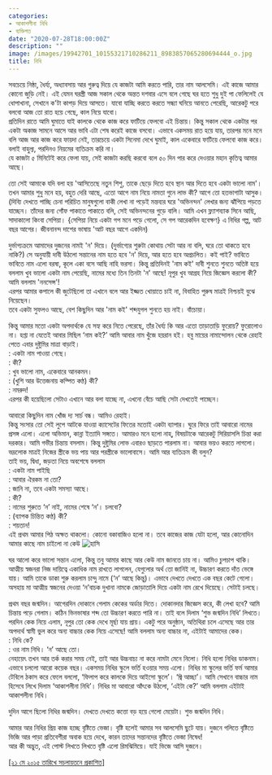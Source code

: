 ```yaml
---
categories:
- আকাশলীনা নিধি
- ব্যক্তিগত
date: "2020-07-28T18:00:00Z"
description: ""
image: /images/19942701_10155321710286211_8983857065280694444_o.jpg
title: নিধি
---
```

সবচেয়ে নিষ্ঠা, ধৈর্য্য, অধ্যাবসায় আর গুরুত্ব দিয়ে যে কাজটা আমি করতে পারি, তার নাম আলসেমি। এই কাজে আমার কোনো জুড়ি নেই। এই যেমন ঘরস্ত্রী আজ সকাল থেকে অন্তত দশবার এসে বলে গেছে ঘর হতে শুধু দুই পা ফেলিলেই যে ধোপাখানা, সেখানে ক'টা কাপড় দিয়ে আসতে। যাবো যাচ্ছি করতে করতে সন্ধ্যা ঘনিয়ে আনতে পেরেছি, আরেকটু পরে বলবো আজ তো রাত হয়ে গেছে, কাল নিয়ে যাবো।  
প্রতিদিন রাতে আমি ঘুমাতে যাই কালকে থেকে কাজ করে ফাটিয়ে ফেলবো এই চিন্তায়। কিন্তু সকাল থেকে একটার পর একটা অকাজ সামনে আসে আর ভাবি এটা শেষ করেই কাজে বসবো। এভাবে একসময় রাত হয়ে যায়, তারপর মনে মনে বলি আজ আর কাজ করে ফায়দা নেই, তারচেয়ে একটা সিনেমা দেখে ঘুমাই, কাল একেবারে ফাটিয়ে ফেলবো কাজ করে। বলাই বাহুল্য, পরদিনও নিয়মের ব্যতিক্রম করি না।  
যে কাজটা ৫ মিনিটেই করে ফেলা যায়, সেই কাজটা করছি করবো বলে ৫০ দিন পার করে দেওয়ার মহান কৃতিত্ব আমার আছে।

তো সেই আমাকে যদি বলা হয় 'আসিতেছে নতুন শিশু, তাকে ছেড়ে দিতে হবে স্থান আর দিতে হবে একটা ভালো নাম'। তখন আমার শুধু মনে হয়, বহুত দেরি আছে, এতো আগে নাম নিয়ে নামতা গুনে লাভ কী? আগে তো হতভাগাটা আসুক।  
(দিব্যি দেখতে পাচ্ছি চেনা পরিচিত মানুষগুলো বাকী লেখা না পড়েই মন্তব্যর ঘরে 'অভিনন্দন' লেখার জন্য ঝাঁপিয়ে পড়তে যাচ্ছেন। তাঁদের জন্য গোঁফ পাকাতে পাকাতে বলি, সেই অভিনন্দনের গুড়ে বালি। আমি এখন ফ্ল্যাশব্যাক সিনে আছি, সাদাকালো কিংবা সেপিয়া। {সেপিয়া নিয়ে একটা গপ মনে পড়ে গেলো, সে গপ আরেকদিন হবেক্ষণ} এ নিধির গল্প, আট বছর আগের। জীবনানন্দ দাশের ভাষায় 'আট বছর আগে একদিন)

দুর্ভাগ্যক্রমে আমাদের দুজনের নামই 'ন' দিয়ে। (দুর্ভাগ্যের শুরুটা কোথায় সেটা আর না বলি, ঘরে তো থাকতে হবে নাকি?) সে অনুযায়ী দাবী উঠলো সন্তানের নাম হতে হবে 'ন' দিয়ে, আর হতে হবে অপ্রচলিত। কই পাই? ভাবিতে ভাবিতে নাম এলো বরষা, কূলে একা বসে আছি নাহি ভরসা। কিন্তু প্রতিদিনই 'নাম কই' দাবী শুনতে শুনতে অতিষ্ট হয়ে বললাম খুব ভালো একটা নাম পেয়েছি, নামের মধ্যে তিন তিনটা 'ন' আছে! নূপুর খুব আগ্রহ নিয়ে জিজ্ঞেস করলো কী? আমি বললাম 'ননসেন্স'!  
এরপর আমার কপালে কী জুটেছিলো তা এখানে বলে আর ইজ্জত খোয়াতে চাই না, বিবাহিত পুরুষ মাত্রই নিশ্চয়ই বুঝে নিয়েছেন।  
তবে একটা সুফলও আছে, বেশ কিছুদিন আর 'নাম কই' শব্দযুগল শুনতে হয় নাই। বাঁচোয়া।

কিন্তু আমার মতো একটা অপদার্থকে যে সহ্য করে নিতে পেরেছে, তাঁর ধৈর্য্য কি আর এতো তাড়াতাড়ি ফুরোয়? ফুরোলোও না। হপ্তা না যেতেই আবার মিছিল ‘নাম কই?’ আমি আবার নাম খুঁজে হয়রান হই। হবু মায়ের নামান্দোলন থেকে রেহাই পেতে এবার দুষ্টুমির মাত্রা বাড়াই।  
: একটা নাম পাওয়া গেছে।  
: কী?  
: খুব ভালো নাম, একেবারে আনকমন।  
: (খুশি আর উত্তেজনায় কম্পিত কণ্ঠ) কী?  
: নমরুদ!  
এরপর কী হয়েছিলো সেটাও এখানে আর বলা যাচ্ছে না, এখনো বেঁচে আছি সেটা দেখতেই পাচ্ছেন।

আবারো কিছুদিন নাম খোঁজ দ্য সার্চ বন্ধ। আমিও রেহাই।  
কিন্তু সংসার তো সেই লুপে আটকে যাওয়া ক্যাসেটের ফিতের মতোই একটা ব্যাপার। ঘুরে ফিরে তাই আবারো নামের প্রসঙ্গ এলো। এলো অভিমান, কান্না ইত্যাদি সঙ্গতে। আমারও মনে হলো নাহ্, বিষয়টাকে আরেকটু সিরিয়াসলি চিন্তা করা দরকার। আমি গভীর চিন্তায় বসলাম। কিন্তু দুষ্টুমির লোভ এবারও ছাড়তে পারলাম না। আবার ভয়ও করতে লাগলো। ভদ্রলোক মাত্রই নিজের স্ত্রীকে ভয় পায় আর পরস্ত্রীকে ভালোবাসে। আমি আর ব্যতিক্রম কী বলুন?  
তাই ভয়, দ্বিধা, জড়তা নিয়ে অবশেষে বললাম  
: একটা নাম পাইছি  
: আবার ঐরকম না তো?  
: জানি না, তবে একটা সমস্যা আছে।  
: কী?  
: নামের শুরুতে ‘ন’ নাই, নামের শেষে ‘ন’। চলবো?  
: (ব্যাপক চিন্তিত কণ্ঠ) কী?  
: শয়তান!  
এই প্রথম আমার পিঠ অক্ষত থাকলো। কোনো বকাবাজিও হলো না। তবে কাজের কাজ যেটা হলো, আর কোনোদিন আমার কাছে নাম চাইলো না কেউ ![হাসি](http://www.sachalayatan.com/files/smileys/1.gif "হাসি")

ঘর আলো করে ভালো সন্তান এলো, কিন্তু তবু আমার কাছে আর কেউ নাম জানতে চায় না। আমিও চুপচাপ থাকি। আত্মীয় স্বজনরা নিজ দায়িত্বে একাধিক নাম রাখতে লাগলেন, যেগুলোর অর্থ তো জানিই না, উচ্চারণ করতে দাঁত ভেঙ্গে যায়। আমি তাকে ডাকা শুরু করলাম চান্দু নামে (‘ন’ আছে কিন্তু)। এভাবে দেখতে দেখতে এক বছর কেটে গেলো। অসহায় মা আত্মীয় স্বজনের দেওয়া ‘ন’বাচক দুখানা নামকে জোড়াতালি দিয়ে একটা নাম রেখে দিয়েছে। সেটাই চলছে।

প্রথম বছর জন্মদিন। আগেরদিন দোকানে গেলাম কেকের অর্ডার দিতে। দোকানদার জিজ্ঞেস করে, কী লেখা হবে? আমি চিন্তায় পড়ে গেলাম। কঠিন ভিনভাষার শব্দ তো উচ্চারণ করতে পারি না। তাই বলে দিলাম ‘শুভ জন্মদিন নিধি’ লিখতে। পরদিন কেক নিয়ে এলাম, নূপুর তো কেক দেখে মূর্ছা যায় প্রায়। একটু পরে অনুষ্ঠান, অতিথিরা চলে এসেছে আর তার অপদার্থ স্বামী ভুল করে অন্য বাচ্চার কেক নিয়ে এসেছে! আমি বললাম অন্য বাচ্চার না, এইটাই আমাদের কেক।  
: নিধি কে?  
: ওর নাম নিধি। ‘ন’ আছে তো।  
নেহায়েৎ তখন আর তর্ক করার সময় নেই, তাই আর উচ্চবাচ্য না করে নামটা মেনে নিলো। নিধি হলো নিধির ডাকনাম। এভাবে চললো আরো কয়েক বছর। একসময় নিধির স্কুলে ভর্তি হওয়ার সময় এলো। নিধির মা স্কুলের ভর্তি ফর্ম আমার টেবিলে ঠকাস করে ফেলে বললো, ‘ফিলাপ করে কালকে দিয়ে আইসো স্কুলে’। ‘জ্বি আচ্ছা’। আমি সেখানে বাচ্চার নাম হিসেবে লিখে দিলাম ‘আকাশলীনা নিধি’। নিধির মা আবারো আঁৎকে উঠলো, ‘এইটা কে?’ আমি বললাম এইটাই আকাশলীনা নিধি।

দুদিন আগে ছিলো নিধির জন্মদিন। দেখতে দেখতে কত্তো বড় হয়ে গেলো মেয়েটা। শুভ জন্মদিন নিধি।

আমার আর নিধির প্রিয় কাজ হচ্ছে বৃষ্টিতে ভেজা। বৃষ্টি হলেই আমার সব আলসেমি ছুটে যায়। দুজনে গলিতে বৃষ্টিতে ভিজি আর পাড়া প্রতিবেশীরা অবাক হয়ে দেখে, কারন তাদের সন্তানদের বৃষ্টিতে ভেজা নিষেধ!  
আর কী অদ্ভুত, এই পোস্ট লিখতে লিখতে বৃষ্টি এলো রিমঝিমিয়ে। যাই ভিজে আসি দুজনে।

[\[২১ মে ২০১৫ তারিখে সচলায়তনে প্রকাশিত\]](http://www.sachalayatan.com/nazrul_islam/54463)